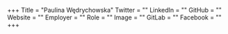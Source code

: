 +++
Title = "Paulina Wędrychowska"
Twitter = ""
LinkedIn = ""
GitHub = ""
Website = ""
Employer = ""
Role = ""
Image = ""
GitLab = ""
Facebook = ""
+++
